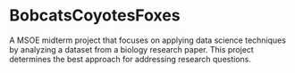 # BobcatsCoyotesFoxes
A MSOE midterm project that focuses on applying data science techniques by analyzing a dataset from a biology research paper. This project determines the best approach for addressing research questions.
